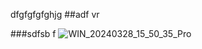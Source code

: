 dfgfgfgfghjg
##adf vr

###sdfsb f
![WIN_20240328_15_50_35_Pro](https://github.com/HameedFaizalK/Power-BI-for-Data-Analytics/assets/161970914/2d239aff-79cd-44e4-b04d-71f65c5f95ca)
